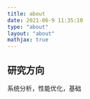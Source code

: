 ```yaml
---
title: about
date: 2021-06-9 11:35:10
type: "about"
layout: "about"
mathjax: true
---
```


## 研究方向
系统分析，性能优化，基础
<!-- 对**序列标注、语言模型、实体关系抽取、迁移学习**等方向也感兴趣。
## CV
[中文版](/medias/files/cv-zh.pdf)
[English Version](/medias/files/cv-en.pdf)

## 教育背景
* <b>硕士 华东师范大学 计算机科学与技术</b>
2018/06 - 至今
 *均分：91.5/100*
* <b>本科 华东师范大学 计算机科学与技术</b>
2014/09 - 2018/06
 *排名：1/110*

## 研究方向
主要研究**成分句法分析、依存句法分析、机器翻译**等方向，
对**序列标注、语言模型、实体关系抽取、迁移学习**等方向也感兴趣。

## 实习经历
* <b>字节跳动AI Lab NLP算法工程师</b>
2020/05 - 至今
主要研究机器翻译模型的压缩与加速。
利用参数共享、词向量分解、量化、蒸馏等模型压缩技术，减小模型的体积，最终部署到移动端上。
最终实现模型体积压缩20倍，同时效果基本无损。

## 学术成果
* **A Span-based Linearization for Constituent Trees**
 *Yang Wei, Yuanbin Wu and Man Lan*， **ACL 2020**
提出了一种成分句法树的序列化表示方法。
基于该表示方法，模型的解码复杂度从O(n^3)降低到了O(n log n)，
实际解码速度从30句/秒提高到了150句/秒，
同时效果没有任何损失。

## 获奖情况
### 2020
* <b>国家奖学金（硕士）</b>
研二学年

### 2017
* <b>金牌</b>
ACM-ICPC全国邀请赛（陕西）
* <b>团体一等奖</b>
中国高校计算机大赛-团体程序设计天梯赛
* <b>高校一等奖</b>
中国高校计算机大赛-团体程序设计天梯赛
* <b>特等奖学金</b>
大三学年

### 2016
* <b>银牌</b>
ACM-ICPC亚洲区域赛（青岛）
* <b>铜牌</b>
ACM-CCPC总决赛（宁波）
* <b>铜牌</b>
ACM-CCPC（杭州）
* <b>一等奖学金</b>
大二学年

### 2015
* <b>铜牌</b>
ACM-ICPC亚洲区域赛（上海）
* <b>铜牌</b>
ACM-ICPC上海大都会赛
* <b>国家奖学金</b>
大一学年

## 联系方式
* <b>电子邮箱</b>
suifengdada@gmail.com
792321264@qq.com
* <b>地址</b>
上海市普陀区中山北路3663号理科大楼B906，邮编200062
* <b>微信</b>
suifengdada
* <b>QQ 技术交流群</b>
864832264 -->

<!-- ![](/medias/contact.jpg) -->